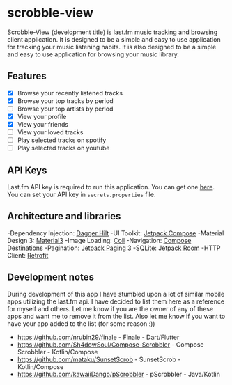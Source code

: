 # scrobble-view

Scrobble-View (development title) is last.fm music tracking and browsing client application. 
It is designed to be a simple and easy to use application for tracking your music listening habits.
It is also designed to be a simple and easy to use application for browsing your music library.


## Features

- [x] Browse your recently listened tracks
- [x] Browse your top tracks by period
- [ ] Browse your top artists by period
- [x] View your profile
- [x] View your friends
- [ ] View your loved tracks
- [ ] Play selected tracks on spotify
- [ ] Play selected tracks on youtube

## API Keys
Last.fm API key is required to run this application. You can get one [here](https://www.last.fm/api/account/create).
You can set your API key in `secrets.properties` file.

## Architecture and libraries
-Dependency Injection: [Dagger Hilt](https://dagger.dev/hilt/)
-UI Toolkit: [Jetpack Compose](https://developer.android.com/jetpack/compose)
-Material Design 3: [Material3](https://developer.android.com/jetpack/compose/material)
-Image Loading: [Coil](https://github.com/coil-kt/coil)
-Navigation: [Compose Destinations](https://github.com/raamcosta/compose-destinations)
-Pagination: [Jetpack Paging 3](https://developer.android.com/topic/libraries/architecture/paging/v3-overview)
-SQLite: [Jetpack Room](https://developer.android.com/topic/libraries/architecture/room)
-HTTP Client: [Retrofit](https://square.github.io/retrofit/)


## Development notes

During development of this app I have stumbled upon a lot of similar mobile apps utilizing the last.fm api. 
I have decided to list them here as a reference for myself and others. Let me know if you are the owner of any of these apps and want me to remove it from the list.
Also let me know if you want to have your app added to the list (for some reason :))

- https://github.com/nrubin29/finale - Finale - Dart/Flutter
- https://github.com/Sh4dowSoul/Compose-Scrobbler - Compose Scrobbler - Kotlin/Compose
- https://github.com/mataku/SunsetScrob - SunsetScrob - Kotlin/Compose
- https://github.com/kawaiiDango/pScrobbler - pScrobbler - Java/Kotlin 

